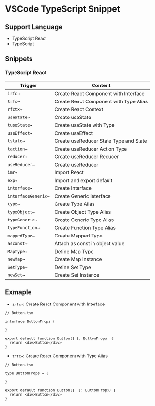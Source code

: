 # VSCode TypeScript Snippet

## Support Language
- TypeScript React
- TypeScript

## Snippets
### TypeScript React
Trigger | Content
--- | ---
`irfc→` | Create React Component with Interface
`trfc→` | Create React Component with Type Alias
`rfctx→` | Create React Context
`useState→` | Create useState
`tuseState→` | Create useState with Type
`useEffect→` | Create useEffect
`tstate→` | Create useReducer State Type and State
`taction→` | Create useReducer Action Type
`reducer→` | Create useReducer Reducer
`useReducer→` | Create useReducer
`imr→` | Import React
`exp→` | Import and export default
`interface→` | Create Interface
`interfaceGeneric→` | Create Generic Interface
`type→` | Create Type Alias
`typeObject→` | Create Object Type Alias
`typeGeneric→` | Create Generic Type Alias
`typeFunction→` | Create Function Type Alias
`mappedType→` | Create Mapped Type
`asconst→` | Attach as const in object value
`MapType→` | Define Map Type
`newMap→` | Create Map Instance
`SetType→` | Define Set Type
`newSet→` | Create Set Instance

## Exmaple

- `irfc→`: Create React Component with Interface

```tsx
// Button.tsx

interface ButtonProps {

}

export default function Button({ }: ButtonProps) {
  return <div>Button</div>
}
```

- `trfc→`: Create React Component with Type Alias


```tsx
// Button.tsx

type ButtonProps = {

}

export default function Button({  }: ButtonProps) {
  return <div>Button</div>
}
```

